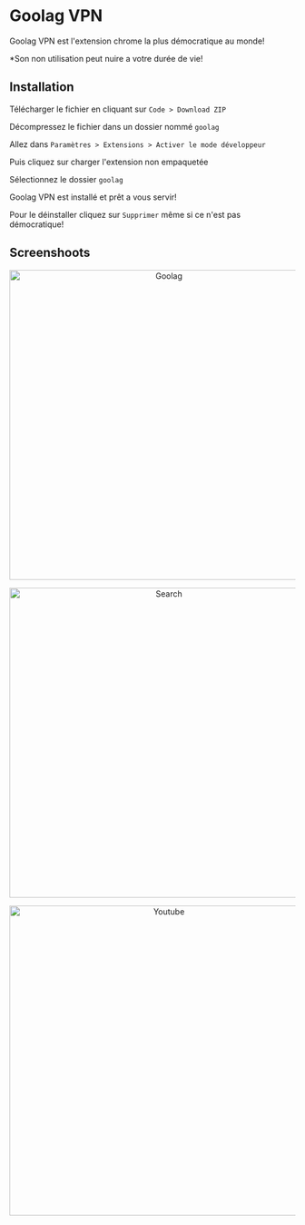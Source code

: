 # Goolag VPN
Goolag VPN est l'extension chrome la plus démocratique au monde!

*Son non utilisation peut nuire a votre durée de vie!

## Installation
Télécharger le fichier en cliquant sur `Code > Download ZIP`

Décompressez le fichier dans un dossier nommé `goolag`

Allez dans `Paramètres > Extensions > Activer le mode développeur`

Puis cliquez sur charger l'extension non empaquetée

Sélectionnez le dossier `goolag`

Goolag VPN est installé et prêt a vous servir!

Pour le déinstaller cliquez sur `Supprimer` même si ce n'est pas démocratique!

## Screenshoots
<p align="center">
   <img alt="Goolag" src="https://media.discordapp.net/attachments/542023114477797400/781641210128236584/unknown.png" width="546">
</p>
<p align="center">
   <img alt="Search" src="https://media.discordapp.net/attachments/542023114477797400/781641262645641257/unknown.png" width="546">
</p>
<p align="center">
   <img alt="Youtube" src="https://media.discordapp.net/attachments/736658482165579817/781645451215765504/unknown.png" width="546">
</p>
